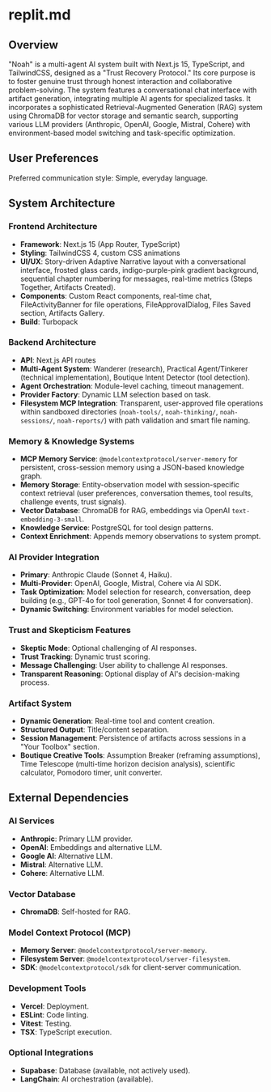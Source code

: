 # replit.md

## Overview

"Noah" is a multi-agent AI system built with Next.js 15, TypeScript, and TailwindCSS, designed as a "Trust Recovery Protocol." Its core purpose is to foster genuine trust through honest interaction and collaborative problem-solving. The system features a conversational chat interface with artifact generation, integrating multiple AI agents for specialized tasks. It incorporates a sophisticated Retrieval-Augmented Generation (RAG) system using ChromaDB for vector storage and semantic search, supporting various LLM providers (Anthropic, OpenAI, Google, Mistral, Cohere) with environment-based model switching and task-specific optimization.

## User Preferences

Preferred communication style: Simple, everyday language.

## System Architecture

### Frontend Architecture
- **Framework**: Next.js 15 (App Router, TypeScript)
- **Styling**: TailwindCSS 4, custom CSS animations
- **UI/UX**: Story-driven Adaptive Narrative layout with a conversational interface, frosted glass cards, indigo-purple-pink gradient background, sequential chapter numbering for messages, real-time metrics (Steps Together, Artifacts Created).
- **Components**: Custom React components, real-time chat, FileActivityBanner for file operations, FileApprovalDialog, Files Saved section, Artifacts Gallery.
- **Build**: Turbopack

### Backend Architecture
- **API**: Next.js API routes
- **Multi-Agent System**: Wanderer (research), Practical Agent/Tinkerer (technical implementation), Boutique Intent Detector (tool detection).
- **Agent Orchestration**: Module-level caching, timeout management.
- **Provider Factory**: Dynamic LLM selection based on task.
- **Filesystem MCP Integration**: Transparent, user-approved file operations within sandboxed directories (`noah-tools/`, `noah-thinking/`, `noah-sessions/`, `noah-reports/`) with path validation and smart file naming.

### Memory & Knowledge Systems
- **MCP Memory Service**: `@modelcontextprotocol/server-memory` for persistent, cross-session memory using a JSON-based knowledge graph.
- **Memory Storage**: Entity-observation model with session-specific context retrieval (user preferences, conversation themes, tool results, challenge events, trust signals).
- **Vector Database**: ChromaDB for RAG, embeddings via OpenAI `text-embedding-3-small`.
- **Knowledge Service**: PostgreSQL for tool design patterns.
- **Context Enrichment**: Appends memory observations to system prompt.

### AI Provider Integration
- **Primary**: Anthropic Claude (Sonnet 4, Haiku).
- **Multi-Provider**: OpenAI, Google, Mistral, Cohere via AI SDK.
- **Task Optimization**: Model selection for research, conversation, deep building (e.g., GPT-4o for tool generation, Sonnet 4 for conversation).
- **Dynamic Switching**: Environment variables for model selection.

### Trust and Skepticism Features
- **Skeptic Mode**: Optional challenging of AI responses.
- **Trust Tracking**: Dynamic trust scoring.
- **Message Challenging**: User ability to challenge AI responses.
- **Transparent Reasoning**: Optional display of AI's decision-making process.

### Artifact System
- **Dynamic Generation**: Real-time tool and content creation.
- **Structured Output**: Title/content separation.
- **Session Management**: Persistence of artifacts across sessions in a "Your Toolbox" section.
- **Boutique Creative Tools**: Assumption Breaker (reframing assumptions), Time Telescope (multi-time horizon decision analysis), scientific calculator, Pomodoro timer, unit converter.

## External Dependencies

### AI Services
- **Anthropic**: Primary LLM provider.
- **OpenAI**: Embeddings and alternative LLM.
- **Google AI**: Alternative LLM.
- **Mistral**: Alternative LLM.
- **Cohere**: Alternative LLM.

### Vector Database
- **ChromaDB**: Self-hosted for RAG.

### Model Context Protocol (MCP)
- **Memory Server**: `@modelcontextprotocol/server-memory`.
- **Filesystem Server**: `@modelcontextprotocol/server-filesystem`.
- **SDK**: `@modelcontextprotocol/sdk` for client-server communication.

### Development Tools
- **Vercel**: Deployment.
- **ESLint**: Code linting.
- **Vitest**: Testing.
- **TSX**: TypeScript execution.

### Optional Integrations
- **Supabase**: Database (available, not actively used).
- **LangChain**: AI orchestration (available).